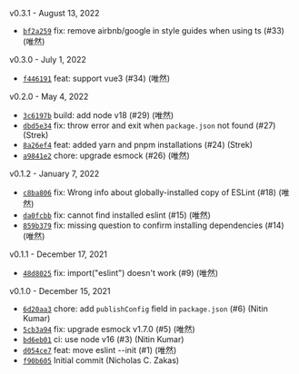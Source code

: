 v0.3.1 - August 13, 2022

* [`bf2a259`](https://github.com/eslint/create-config/commit/bf2a259097157d29748c7c3912b4961824ca1acd) fix: remove airbnb/google in style guides when using ts (#33) (唯然)

v0.3.0 - July 1, 2022

* [`f446191`](https://github.com/eslint/create-config/commit/f44619170e6e8a0881901f844a3604276e1d5424) feat: support vue3 (#34) (唯然)

v0.2.0 - May 4, 2022

* [`3c6197b`](https://github.com/eslint/create-config/commit/3c6197be5544a43b13a595e29a7f488e098f2f92) build: add node v18 (#29) (唯然)
* [`dbd5e34`](https://github.com/eslint/create-config/commit/dbd5e34b96995d4732442783689f868aabbbb819) fix: throw error and exit when `package.json` not found (#27) (Strek)
* [`8a26ef4`](https://github.com/eslint/create-config/commit/8a26ef4aef266d676302ffad89cb50e90aa8ad7a) feat: added yarn and pnpm installations (#24) (Strek)
* [`a9841e2`](https://github.com/eslint/create-config/commit/a9841e2c297f7caff47317fdddc6853e24f293c8) chore: upgrade esmock (#26) (唯然)

v0.1.2 - January 7, 2022

* [`c8ba806`](https://github.com/eslint/create-config/commit/c8ba80657784f0076b6b247b24996df567058f43) fix: Wrong info about globally-installed copy of ESLint (#18) (唯然)
* [`da0fcbb`](https://github.com/eslint/create-config/commit/da0fcbb760c21a75c530d70391211a80c85a7d60) fix: cannot find installed eslint (#15) (唯然)
* [`859b379`](https://github.com/eslint/create-config/commit/859b379f99daf47790ebd049af7e2e752d635f59) fix: missing question to confirm installing dependencies (#14) (唯然)

v0.1.1 - December 17, 2021

* [`48d8025`](https://github.com/eslint/create-config/commit/48d8025e1d1b607d95dd93ac261aa9990104851f) fix: import("eslint") doesn't work (#9) (唯然)

v0.1.0 - December 15, 2021

* [`6d20aa3`](https://github.com/eslint/create-config/commit/6d20aa375ba3a4a408b1f751796450f8c6808189) chore:  add `publishConfig` field in `package.json` (#6) (Nitin Kumar)
* [`5cb3a94`](https://github.com/eslint/create-config/commit/5cb3a941ac90e1aaa58ca5c1d0c4dcf196167355) fix: upgrade esmock v1.7.0 (#5) (唯然)
* [`bd6eb01`](https://github.com/eslint/create-config/commit/bd6eb01e5a4b4902c981e80dbfa15ce0040d97bf) ci: use node v16 (#3) (Nitin Kumar)
* [`d054ce7`](https://github.com/eslint/create-config/commit/d054ce78be788e78046faa8af9cd080721e04232) feat: move eslint --init (#1) (唯然)
* [`f90b605`](https://github.com/eslint/create-config/commit/f90b605402e25327546a3ae3b197fdc8cfc7f7b4) Initial commit (Nicholas C. Zakas)

